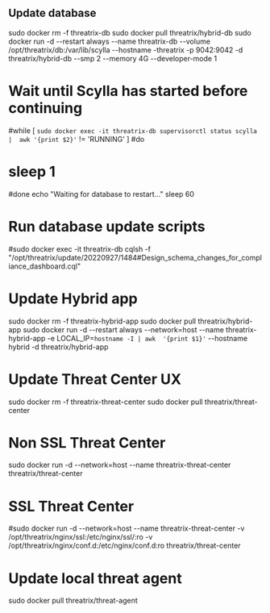 ## Update database
sudo docker rm -f threatrix-db
sudo docker pull threatrix/hybrid-db
sudo docker run -d --restart always --name threatrix-db --volume /opt/threatrix/db:/var/lib/scylla --hostname -threatrix -p 9042:9042 -d threatrix/hybrid-db --smp 2 --memory 4G --developer-mode 1

# Wait until Scylla has started before continuing
#while [ `sudo docker exec -it threatrix-db supervisorctl status scylla |  awk '{print $2}'` != 'RUNNING' ]
#do
#        sleep 1
#done
echo "Waiting for database to restart..."
sleep 60

# Run database update scripts
#sudo docker exec -it threatrix-db cqlsh -f "/opt/threatrix/update/20220927/1484#Design_schema_changes_for_compliance_dashboard.cql"

# Update Hybrid app
sudo docker rm -f threatrix-hybrid-app
sudo docker pull threatrix/hybrid-app
sudo docker run -d --restart always --network=host --name threatrix-hybrid-app -e LOCAL_IP=`hostname -I | awk  '{print $1}'` --hostname hybrid -d threatrix/hybrid-app

# Update Threat Center UX
sudo docker rm -f threatrix-threat-center
sudo docker pull threatrix/threat-center
# Non SSL Threat Center
sudo docker run -d --network=host --name threatrix-threat-center threatrix/threat-center
# SSL Threat Center
#sudo docker run -d --network=host --name threatrix-threat-center -v /opt/threatrix/nginx/ssl:/etc/nginx/ssl/:ro -v /opt/threatrix/nginx/conf.d:/etc/nginx/conf.d:ro threatrix/threat-center

# Update local threat agent
sudo docker pull threatrix/threat-agent
